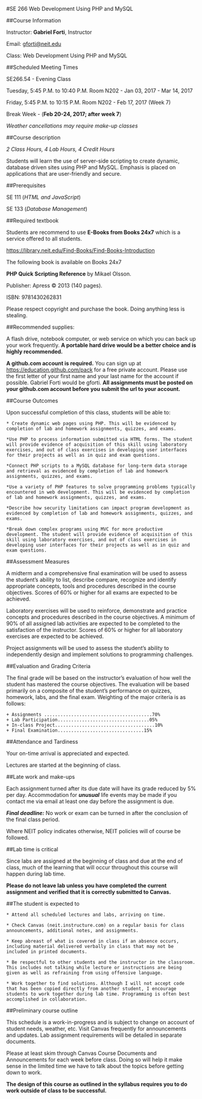 #SE 266  Web Development Using PHP and MySQL

 

##Course Information

Instructor:                             **Gabriel Forti**, Instructor

Email:                                    gforti@neit.edu

Class:                                    Web Development Using PHP and MySQL

  

##Scheduled Meeting Times

SE266.54 - Evening Class

Tuesday, 5:45 P.M. to 10:40 P.M. Room N202 - Jan 03, 2017 - Mar 14, 2017

Friday, 5:45 P.M. to 10:15 P.M. Room N202 - Feb 17, 2017 (Week 7)

Break Week - (**Feb 20-24, 2017; after week 7**)

*Weather cancellations may require make-up classes*

##Course description

*2 Class Hours, 4 Lab Hours, 4 Credit Hours*

Students will learn the use of server-side scripting to create dynamic, database driven sites using PHP and MySQL. Emphasis is placed on applications that are user-friendly and secure.

##Prerequisites

SE 111 (*HTML and JavaScript*) 

SE 133 (*Database Management*)

##Required textbook

Students are recommend to use **E-Books from Books 24x7** which is a service offered to all students.

https://library.neit.edu/Find-Books/Find-Books-Introduction

The following book is available on Books 24x7

**PHP Quick Scripting Reference** by Mikael Olsson.

Publisher: Apress © 2013 (140 pages).

ISBN: 9781430262831


Please respect copyright and purchase the book. Doing anything less is stealing.

##Recommended supplies:

A flash drive, notebook computer, or web service on which you can back up your work frequently.  **A portable hard drive would be a better choice and is highly recommended.**

**A github.com account is required.** You can sign up at https://education.github.com/pack  for a free private account.  Please use the first letter of your first name and your last name for the account if possible. Gabriel Forti would be gforti.  **All assignments must be posted on your github.com account before you submit the url to your account.**

##Course Outcomes

Upon successful completion of this class, students will be able to: 

	* Create dynamic web pages using PHP. This will be evidenced by completion of lab and homework assignments, quizzes, and exams.

	*Use PHP to process information submitted via HTML forms. The student will provide evidence of acquisition of this skill using laboratory exercises, and out of class exercises in developing user interfaces for their projects as well as in quiz and exam questions.

	*Connect PHP scripts to a MySQL database for long-term data storage and retrieval as evidenced by completion of lab and homework assignments, quizzes, and exams.

	*Use a variety of PHP features to solve programming problems typically encountered in web development. This will be evidenced by completion of lab and homework assignments, quizzes, and exams.

	*Describe how security limitations can impact program development as evidenced by completion of lab and homework assignments, quizzes, and exams.

	*Break down complex programs using MVC for more productive development. The student will provide evidence of acquisition of this skill using laboratory exercises, and out of class exercises in developing user interfaces for their projects as well as in quiz and exam questions.

##Assessment Measures 

A midterm and a comprehensive final examination will be used to assess the student’s ability to list, describe compare, recognize and identify appropriate concepts, tools and procedures described in the course objectives. Scores of 60% or higher for all exams are expected to be achieved.

Laboratory exercises will be used to reinforce, demonstrate and practice concepts and procedures described in the course objectives. A minimum of 90% of all assigned lab activities are expected to be completed to the satisfaction of the instructor. Scores of 60% or higher for all laboratory exercises are expected to be achieved.

Project assignments will be used to assess the student’s ability to independently design and implement solutions to programming challenges.

##Evaluation and Grading Criteria

The final grade will be based on the instructor’s evaluation of how well the student has mastered the course objectives. The evaluation will be based primarily on a composite of the student’s performance on quizzes, homework, labs, and the final exam. Weighting of the major criteria is as follows:

	+ Assignments ........................................70%
	+ Lab Participation..................................05%
	+ In-class Project.....................................10%
	+ Final Examination................................15%

##Attendance and Tardiness

Your on-time arrival is appreciated and expected.

Lectures are started at the beginning of class.

##Late work and make-ups

Each assignment turned after its due date will have its grade reduced by 5% per day. Accommodation for ***unusual*** life events may be made if you contact me via email at least one day before the assignment is due.

***Final deadline:*** No work or exam can be turned in after the conclusion of the final class period.

Where NEIT policy indicates otherwise, NEIT policies will of course be followed.

##Lab time is critical

Since labs are assigned at the beginning of class and due at the end of class, much of the learning that will occur throughout this course will happen during lab time.

**Please do not leave lab unless you have completed the current assignment and verified that it is correctly submitted to Canvas.**

##The student is expected to

	* Attend all scheduled lectures and labs, arriving on time.

	* Check Canvas (neit.instructure.com) on a regular basis for class announcements, additional notes, and assignments.

	* Keep abreast of what is covered in class if an absence occurs, including material delivered verbally in class that may not be included in printed documents.

	* Be respectful to other students and the instructor in the classroom. This includes not talking while lecture or instructions are being given as well as refraining from using offensive language.

	* Work together to find solutions. Although I will not accept code that has been copied directly from another student, I encourage students to work together during lab time. Programming is often best accomplished in collaboration.

##Preliminary course outline

This schedule is a work-in-progress and is subject to change on account of student needs, weather, etc. Visit Canvas frequently for announcements and updates. Lab assignment requirements will be detailed in separate documents.

Please at least skim through Canvas Course Documents and Announcements for each week before class. Doing so will help it make sense in the limited time we have to talk about the topics before getting down to work.

 

**The design of this course as outlined in the syllabus requires you to do work outside of class to be successful.**
